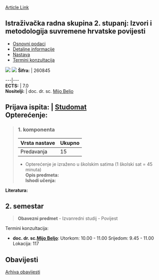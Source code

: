 [Article Link](https://www.fhs.hr/predmet/irs2simshp)

## Istraživačka radna skupina 2. stupanj: Izvori i metodologija suvremene hrvatske povijesti
  * [Osnovni podaci](https://www.fhs.hr/predmet/irs2simshp#v1id-523764_378345_1_0 "Osnovni podaci")
  * [Detaljne informacije](https://www.fhs.hr/predmet/irs2simshp#v1id-523764_378345_1_1 "Detaljne informacije")
  * [Nastava](https://www.fhs.hr/predmet/irs2simshp#v1id-523764_378345_1_2 "Nastava")
  * [Termini konzultacija](https://www.fhs.hr/predmet/irs2simshp#v1id-523764_378345_1_3 "Termini konzultacija")


[![](https://www.fhs.hr/img/flags/gif/hr.gif)](https://www.fhs.hr/predmet/irs2simshp) [![](https://www.fhs.hr/img/flags/gif/gb.gif)](https://www.fhs.hr/en/course/rwg2lsamomch)
**Šifra:** |  260845  
  
---|---  
**ECTS:** |  7.0   
**Nositelji:** |  doc. dr. sc. [Mijo Beljo](https://www.fhs.hr/djelatnik/mijo.beljo)   
  
**Prijava ispita:** |  [Studomat](http://www.isvu.hr/studomat)  
**Opterećenje:**  
---  
> ### 1. komponenta
> | Vrsta nastave | Ukupno  
> ---|---  
> Predavanja | 15  
> * Opterećenje je izraženo u školskim satima (1 školski sat = 45 minuta)   
**Opis predmeta:**  
> **Ishodi učenja:**  

  
**Literatura:**  

  
**2. semestar**  
---  
> **Obavezni predmet** - Izvanredni studij - Povijest  
>   
Termini konzultacija: 
  * **doc. dr. sc.[Mijo Beljo](https://www.fhs.hr/djelatnik/mijo.beljo)**: 
Utorkom: 10.00 - 11.00
Srijedom: 9.45 - 11.00
Lokacija: 117 


## Obavijesti
[Arhiva obavijesti](https://www.fhs.hr/predmet/irs2simshp?@=21lzj#news_123258 "Arhiva obavijesti")
